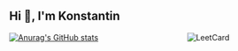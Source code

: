 ## Hi 👋, I'm Konstantin

<div style="display: flex; justify-content: space-between; align-items: center; width: 79%;">
    <div style="flex: 1; text-align: left;">
        <a href="https://github.com/anuraghazra/github-readme-stats">
            <img src="https://github-readme-stats.vercel.app/api?username=Konstantin2005&show_icons=true&theme=merko" alt="Anurag's GitHub stats" style="max-width: 100%; height: auto;">
        </a>
    </div>
    <div style="flex: 1; text-align: right;">
        <img src="https://leetcard.jacoblin.cool/kostua?ext=heatmap" alt="LeetCard" style="max-width: 100%; height: auto;">
    </div>
</div>

<!--
**Konstantin2005/Konstantin2005** is a ✨ _special_ ✨ repository because its `README.md` (this file) appears on your GitHub profile.

Here are some ideas to get you started:
-->